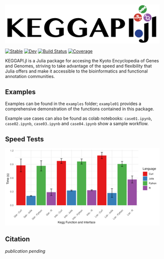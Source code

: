 ![plot](./assets/logo/keggapi-logo.jpg)

[![Stable](https://img.shields.io/badge/docs-stable-blue.svg)](https://bwbioinfo.github.io/KEGGAPI.jl/stable/)
[![Dev](https://img.shields.io/badge/docs-dev-blue.svg)](https://bwbioinfo.github.io/KEGGAPI.jl/dev/)
[![Build Status](https://github.com/bwbioinfo/KEGGAPI.jl/actions/workflows/CI.yml/badge.svg?branch=main)](https://github.com/bwbioinfo/KEGGAPI.jl/actions/workflows/CI.yml?query=branch%3Amain)
[![Coverage](https://codecov.io/gh/bwbioinfo/KEGGAPI.jl/branch/main/graph/badge.svg)](https://codecov.io/gh/bwbioinfo/KEGGAPI.jl)


KEGGAPI.jl is a Julia package for accesing the Kyoto Encyclopedia of Genes and Genomes, striving to take advantage of the speed and flexibility that Julia offers and make it accessible to the bioinformatics and functional annotation communities.

## Examples

Examples can be found in the `examples` folder; `example01` provides a comprehensive demonstration of the functions contained in this package.

Example use cases can also be found as colab notebooks: `case01.ipynb`, `case02.ipynb`, `case03.ipynb` and `case04.ipynb` show a sample workflow.

## Speed Tests

![KEGGAPI.jl Benchmarks](benchmarking/benchmark_compare.png "KEGGAPI.jl Benchmarks")

## Citation

_publication pending_
